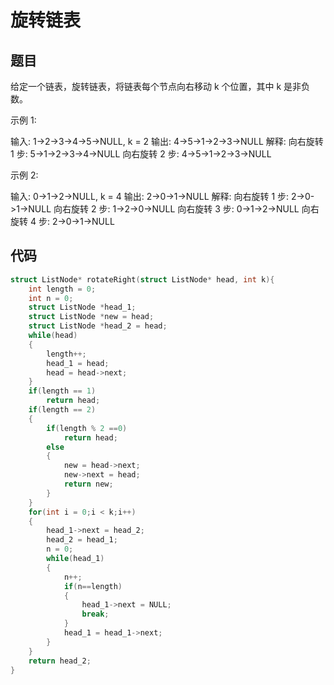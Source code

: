 # 旋转链表

## 题目

给定一个链表，旋转链表，将链表每个节点向右移动 k 个位置，其中 k 是非负数。

示例 1:

输入: 1->2->3->4->5->NULL, k = 2
输出: 4->5->1->2->3->NULL
解释:
向右旋转 1 步: 5->1->2->3->4->NULL
向右旋转 2 步: 4->5->1->2->3->NULL


示例 2:

输入: 0->1->2->NULL, k = 4
输出: 2->0->1->NULL
解释:
向右旋转 1 步: 2->0->1->NULL
向右旋转 2 步: 1->2->0->NULL
向右旋转 3 步: 0->1->2->NULL
向右旋转 4 步: 2->0->1->NULL

## 代码

```c
struct ListNode* rotateRight(struct ListNode* head, int k){
    int length = 0;
    int n = 0;
    struct ListNode *head_1; 
    struct ListNode *new = head;
    struct ListNode *head_2 = head;
    while(head)
    {
        length++;
        head_1 = head;
        head = head->next;
    }
    if(length == 1)
        return head;
    if(length == 2)
    {
        if(length % 2 ==0)
            return head;
        else
        {
            new = head->next;
            new->next = head;
            return new;
        }
    }
    for(int i = 0;i < k;i++)
    {
        head_1->next = head_2;
        head_2 = head_1;
        n = 0;
        while(head_1)
        {
            n++;
            if(n==length)
            {
                head_1->next = NULL;
                break;
            }
            head_1 = head_1->next;
        }
    }
    return head_2;
}

```

